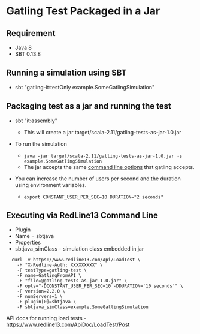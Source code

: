 # Gatling Test Packaged in a Jar

## Requirement

- Java 8
- SBT 0.13.8

## Running a simulation using SBT
- sbt "gatling-it:testOnly example.SomeGatlingSimulation"


## Packaging test as a jar and running the test
- sbt "it:assembly"
    - This will create a jar target/scala-2.11/gatling-tests-as-jar-1.0.jar
- To run the simulation
    - `java -jar target/scala-2.11/gatling-tests-as-jar-1.0.jar -s example.SomeGatlingSimulation`
    - The jar accepts the same [command line options](http://gatling.io/docs/2.2.2/general/configuration.html#command-line-options) that gatling accepts. 

- You can increase the number of users per second and the duration using environment variables. 
    - `export CONSTANT_USER_PER_SEC=10 DURATION="2 seconds"`
    
## Executing via RedLine13 Command Line
- Plugin
 - Name = sbtjava
 - Properties
  - sbtjava_simClass - simulation class embedded in jar
  
```
  curl -v https://www.redline13.com/Api/LoadTest \
    -H "X-Redline-Auth: XXXXXXXXX" \
    -F testType=gatling-test \
    -F name=GatlingFromAPI \
    -F "file=@gatling-tests-as-jar-1.0.jar" \
    -F opts="-DCONSTANT_USER_PER_SEC=10 -DDURATION='10 seconds'" \
    -F version=2.2.0 \
    -F numServers=1 \
    -F plugin[0]=sbtjava \
    -F sbtjava_simClass=example.SomeGatlingSimulation
```
API docs for running load tests - https://www.redline13.com/ApiDoc/LoadTest/Post
